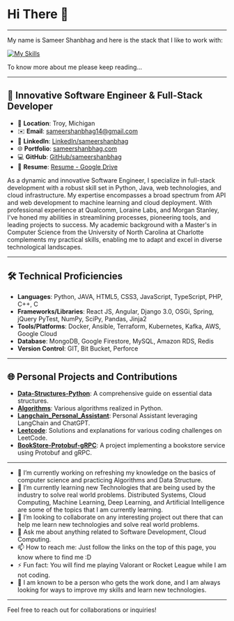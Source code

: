 # Hi There 👋

---
My name is Sameer Shanbhag and here is the stack that I like to work with:

[![My Skills](https://skillicons.dev/icons?i=python,java,js,typescript,php,html,css,react,angular,jquery,django,spring,express,fastapi,flask,nodejs,docker,kubernetes,ansible,jenkins,git,gitlab,cmake,nginx,rabbitmq,aws,gcp,mongo,mysql,md&perline=10)](https://skillicons.dev)

To know more about me please keep reading...

---

## 🌟 Innovative Software Engineer & Full-Stack Developer

- 📍 **Location**: Troy, Michigan
- ✉️ **Email**: [sameershanbhag14@gmail.com](mailto:sameershanbhag14@gmail.com)
- 💼 **LinkedIn**: [LinkedIn/sameershanbhag](https://linkedin.com/in/sameershanbhag)
- 🌐 **Portfolio**: [sameershanbhag.com](https://sameershanbhag.com)
- 💻 **GitHub**: [GitHub/sameershanbhag](https://github.com/sameershanbhag)
- 📝 **Resume**: [Resume - Google Drive](https://drive.google.com/file/d/1CyDfgsYK4oSOSNHed52jv2szaxwqg6d3/view)

As a dynamic and innovative Software Engineer, I specialize in full-stack development with a robust skill set in Python, Java, web technologies, and cloud infrastructure. My expertise encompasses a broad spectrum from API and web development to machine learning and cloud deployment. With professional experience at Qualcomm, Loraine Labs, and Morgan Stanley, I've honed my abilities in streamlining processes, pioneering tools, and leading projects to success. My academic background with a Master's in Computer Science from the University of North Carolina at Charlotte complements my practical skills, enabling me to adapt and excel in diverse technological landscapes.

---


## 🛠 Technical Proficiencies

- **Languages**: Python, JAVA, HTML5, CSS3, JavaScript, TypeScript, PHP, C++, C
- **Frameworks/Libraries**: React JS, Angular, Django 3.0, OSGi, Spring, jQuery PyTest, NumPy, SciPy, Pandas, Jinja2
- **Tools/Platforms**: Docker, Ansible, Terraform, Kubernetes, Kafka, AWS, Google Cloud
- **Database**: MongoDB, Google Firestore, MySQL, Amazon RDS, Redis
- **Version Control**: GIT, Bit Bucket, Perforce

---

## 🌐 Personal Projects and Contributions

- **[Data-Structures-Python](https://github.com/sameershanbhag/Data-Structures-Python)**: A comprehensive guide on essential data structures.
- **[Algorithms](https://github.com/sameershanbhag/Algorithms)**: Various algorithms realized in Python.
- **[Langchain_Personal_Assistant](https://github.com/sameershanbhag/Langchain_Personal_Assistant)**: Personal Assistant leveraging LangChain and ChatGPT.
- **[Leetcode](https://github.com/sameershanbhag/Leetcode)**: Solutions and explanations for various coding challenges on LeetCode.
- **[BookStore-Protobuf-gRPC](https://github.com/sameershanbhag/BookStore-Protobuf-gRPC)**: A project implementing a bookstore service using Protobuf and gRPC.

---

- 🔭 I’m currently working on refreshing my knowledge on the basics of computer science and practicing Algorithms and Data Structure.
- 🌱 I’m currently learning new Technologies that are being used by the industry to solve real world problems. Distributed Systems, Cloud Computing, Machine Learning, Deep Learning, and Artificial Intelligence are some of the topics that I am currently learning.
- 👯 I’m looking to collaborate on any interesting project out there that can help me learn new technologies and solve real world problems.
- 💬 Ask me about anything related to Software Development, Cloud Computing.
- 📫 How to reach me: Just follow the links on the top of this page, you know where to find me :D
- ⚡ Fun fact: You will find me playing Valorant or Rocket League while I am not coding.
- 👻 I am known to be a person who gets the work done, and I am always looking for ways to improve my skills and learn new technologies.

---

Feel free to reach out for collaborations or inquiries!
